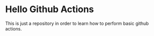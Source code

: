 # Hello Github Actions

This is just a repository in order to learn how to perform basic
github actions.
